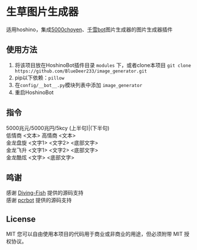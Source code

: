 # 生草图片生成器

适用hoshino，集成[5000choyen](https://github.com/pcrbot/5000choyen)、[千雪bot](https://github.com/Diving-Fish/Chiyuki-Bot)图片生成器的图片生成器插件

## 使用方法
1. 将该项目放在HoshinoBot插件目录 `modules` 下，或者clone本项目 `git clone https://github.com/BlueDeer233/image_generator.git`  
2. pip以下依赖：`pillow`  
3. 在`config/__bot__.py`模块列表中添加 `image_generator`  
4. 重启HoshinoBot  

## 指令
5000兆元/5000兆円/5kcy (上半句)|(下半句)  
低情商 <文本> 高情商 <文本>  
金龙盘旋 <文字1> <文字2> <底部文字>  
金龙飞升 <文字1> <文字2> <底部文字>  
金龙酷炫 <文字> <底部文字>

## 鸣谢

感谢 [Diving-Fish](https://github.com/Diving-Fish) 提供的源码支持  
感谢 [pcrbot](https://github.com/pcrbot) 提供的源码支持

## License

MIT
您可以自由使用本项目的代码用于商业或非商业的用途，但必须附带 MIT 授权协议。
